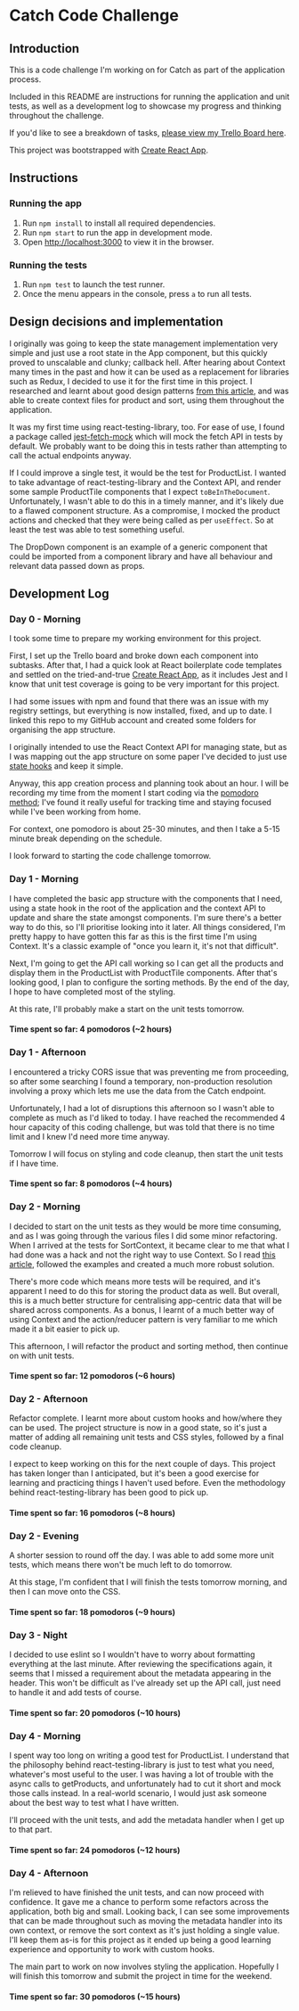 # Catch Code Challenge

## Introduction
This is a code challenge I'm working on for Catch as part of the application process.

Included in this README are instructions for running the application and unit tests, as well as a development log to showcase my progress and thinking throughout the challenge.

If you'd like to see a breakdown of tasks, [please view my Trello Board here](https://trello.com/b/glL33Pdm).

This project was bootstrapped with [Create React App](https://github.com/facebook/create-react-app).

## Instructions
### Running the app
1. Run `npm install` to install all required dependencies.
2. Run `npm start` to run the app in development mode.
3. Open [http://localhost:3000](http://localhost:3000) to view it in the browser.

### Running the tests
1. Run `npm test` to launch the test runner.
2. Once the menu appears in the console, press `a` to run all tests.

## Design decisions and implementation
I originally was going to keep the state management implementation very simple and just use a root state in the App component, but this quickly proved to unscalable and clunky; callback hell. After hearing about Context many times in the past and how it can be used as a replacement for libraries such as Redux, I decided to use it for the first time in this project. I researched and learnt about good design patterns [from this article](https://kentcdodds.com/blog/how-to-use-react-context-effectively), and was able to create context files for product and sort, using them throughout the application.

It was my first time using react-testing-library, too. For ease of use, I found a package called [jest-fetch-mock](https://www.npmjs.com/package/jest-fetch-mock) which will mock the fetch API in tests by default. We probably want to be doing this in tests rather than attempting to call the actual endpoints anyway.

If I could improve a single test, it would be the test for ProductList. I wanted to take advantage of react-testing-library and the Context API, and render some sample ProductTile components that I expect `toBeInTheDocument`. Unfortunately, I wasn't able to do this in a timely manner, and it's likely due to a flawed component structure. As a compromise, I mocked the product actions and checked that they were being called as per `useEffect`. So at least the test was able to test something useful.

The DropDown component is an example of a generic component that could be imported from a component library and have all behaviour and relevant data passed down as props.

## Development Log
### Day 0 - Morning
I took some time to prepare my working environment for this project.

First, I set up the Trello board and broke down each component into subtasks. After that, I had a quick look at React boilerplate code templates and settled on the tried-and-true [Create React App](https://github.com/facebook/create-react-app), as it includes Jest and I know that unit test coverage is going to be very important for this project.

I had some issues with npm and found that there was an issue with my registry settings, but everything is now installed, fixed, and up to date. I linked this repo to my GitHub account and created some folders for organising the app structure.

I originally intended to use the React Context API for managing state, but as I was mapping out the app structure on some paper I've decided to just use [state hooks](https://reactjs.org/docs/hooks-state.html) and keep it simple.

Anyway, this app creation process and planning took about an hour. I will be recording my time from the moment I start coding via the [pomodoro method](https://chrome.google.com/webstore/detail/marinara-pomodoro%C2%AE-assist/lojgmehidjdhhbmpjfamhpkpodfcodef?hl=en); I've found it really useful for tracking time and staying focused while I've been working from home.

For context, one pomodoro is about 25-30 minutes, and then I take a 5-15 minute break depending on the schedule.

I look forward to starting the code challenge tomorrow.

### Day 1 - Morning
I have completed the basic app structure with the components that I need, using a state hook in the root of the application and the context API to update and share the state amongst components. I'm sure there's a better way to do this, so I'll prioritise looking into it later. All things considered, I'm pretty happy to have gotten this far as this is the first time I'm using Context. It's a classic example of "once you learn it, it's not that difficult".

Next, I'm going to get the API call working so I can get all the products and display them in the ProductList with ProductTile components. After that's looking good, I plan to configure the sorting methods. By the end of the day, I hope to have completed most of the styling.

At this rate, I'll probably make a start on the unit tests tomorrow.

#### Time spent so far: 4 pomodoros (~2 hours)

### Day 1 - Afternoon
I encountered a tricky CORS issue that was preventing me from proceeding, so after some searching I found a temporary, non-production resolution involving a proxy which lets me use the data from the Catch endpoint.

Unfortunately, I had a lot of disruptions this afternoon so I wasn't able to complete as much as I'd liked to today. I have reached the recommended 4 hour capacity of this coding challenge, but was told that there is no time limit and I knew I'd need more time anyway.

Tomorrow I will focus on styling and code cleanup, then start the unit tests if I have time.

#### Time spent so far: 8 pomodoros (~4 hours)

### Day 2 - Morning
I decided to start on the unit tests as they would be more time consuming, and as I was going through the various files I did some minor refactoring. When I arrived at the tests for SortContext, it became clear to me that what I had done was a hack and not the right way to use Context. So I read [this article](https://kentcdodds.com/blog/how-to-use-react-context-effectively), followed the examples and created a much more robust solution.

There's more code which means more tests will be required, and it's apparent I need to do this for storing the product data as well. But overall, this is a much better structure for centralising app-centric data that will be shared across components. As a bonus, I learnt of a much better way of using Context and the action/reducer pattern is very familiar to me which made it a bit easier to pick up.

This afternoon, I will refactor the product and sorting method, then continue on with unit tests.

#### Time spent so far: 12 pomodoros (~6 hours)

### Day 2 - Afternoon
Refactor complete. I learnt more about custom hooks and how/where they can be used. The project structure is now in a good state, so it's just a matter of adding all remaining unit tests and CSS styles, followed by a final code cleanup.

I expect to keep working on this for the next couple of days. This project has taken longer than I anticipated, but it's been a good exercise for learning and practicing things I haven't used before. Even the methodology behind react-testing-library has been good to pick up.

#### Time spent so far: 16 pomodoros (~8 hours)

### Day 2 - Evening
A shorter session to round off the day. I was able to add some more unit tests, which means there won't be much left to do tomorrow.

At this stage, I'm confident that I will finish the tests tomorrow morning, and then I can move onto the CSS.

#### Time spent so far: 18 pomodoros (~9 hours)

### Day 3 - Night
I decided to use eslint so I wouldn't have to worry about formatting everything at the last minute. After reviewing the specifications again, it seems that I missed a requirement about the metadata appearing in the header. This won't be difficult as I've already set up the API call, just need to handle it and add tests of course.

#### Time spent so far: 20 pomodoros (~10 hours)

### Day 4 - Morning
I spent way too long on writing a good test for ProductList. I understand that the philosophy behind react-testing-library is just to test what you need, whatever's most useful to the user. I was having a lot of trouble with the async calls to getProducts, and unfortunately had to cut it short and mock those calls instead. In a real-world scenario, I would just ask someone about the best way to test what I have written.

I'll proceed with the unit tests, and add the metadata handler when I get up to that part.

#### Time spent so far: 24 pomodoros (~12 hours)

### Day 4 - Afternoon
I'm relieved to have finished the unit tests, and can now proceed with confidence. It gave me a chance to perform some refactors across the application, both big and small. Looking back, I can see some improvements that can be made throughout such as moving the metadata handler into its own context, or remove the sort context as it's just holding a single value. I'll keep them as-is for this project as it ended up being a good learning experience and opportunity to work with custom hooks.

The main part to work on now involves styling the application. Hopefully I will finish this tomorrow and submit the project in time for the weekend.

#### Time spent so far: 30 pomodoros (~15 hours)
